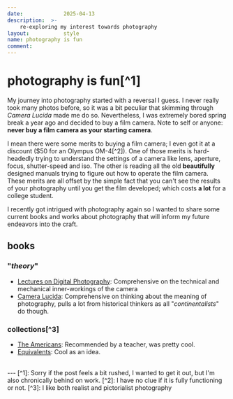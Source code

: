 ```yaml
---
date:             2025-04-13
description:  >-
    re-exploring my interest towards photography
layout:           style
name: photography is fun
comment:
---
```


# photography is fun[^1]

My journey into photography started with a reversal I guess. I never really took many photos before, so it was a bit peculiar that skimming through *Camera Lucida* made me do so. Nevertheless, I was extremely bored spring break a year ago and decided to buy a film camera. Note to self or anyone: **never buy a film camera as your starting camera**.

I mean there were some merits to buying a film camera; I even got it at a discount ($50 for an Olympus OM-4[^2]). One of those merits is hard-headedly trying to understand the settings of a camera like lens, aperture, focus, shutter-speed and iso. The other is reading all the old **beautifully** designed manuals trying to figure out how to operate the film camera. These merits are all offset by the simple fact that you can't see the results of your photography until you get the film developed; which costs **a lot** for a college student.

I recently got intrigued with photography again so I wanted to share some current books and works about photography that will inform my future endeavors into the craft.

## books

### "*theory*"

* [Lectures on Digital Photography](https://sites.google.com/site/marclevoylectures/home?authuser=0): Comprehensive on the technical and mechanical inner-workings of the camera
* [Camera Lucida](https://www.amazon.com/Camera-Lucida-Reflections-Roland-Barthes/dp/0374532338): Comprehensive on thinking about the meaning of photography, pulls a lot from historical thinkers as all "*continentalists*" do though.

### collections[^3]

* [The Americans](https://www.amazon.com/Americans-Robert-Frank/dp/386521584X): Recommended by a teacher, was pretty cool.
* [Equivalents](https://en.wikipedia.org/wiki/Equivalents): Cool as an idea.

<br/>
---
[^1]: Sorry if the post feels a bit rushed, I wanted to get it out, but I'm also chronically behind on work.
[^2]: I have no clue if it is fully functioning or not.
[^3]: I like both realist and pictorialist photography